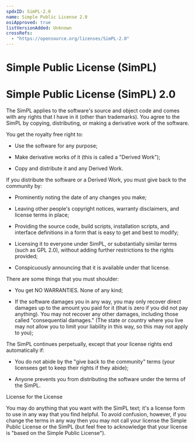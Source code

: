 ```yaml
---
spdxID: SimPL-2.0
name: Simple Public License 2.0
osiApproved: true
listVersionAdded: Unknown
crossRefs: 
  - "https://opensource.org/licenses/SimPL-2.0"
---
```


# Simple Public License (SimPL)

# Simple Public License (SimPL) 2.0

The SimPL applies to the software's source and object code and comes with any rights that I have in it (other than trademarks). You agree to the SimPL by copying, distributing, or making a derivative work of the software.

You get the royalty free right to:

- Use the software for any purpose;

- Make derivative works of it (this is called a "Derived Work");

- Copy and distribute it and any Derived Work.

If you distribute the software or a Derived Work, you must give back to the community by:

- Prominently noting the date of any changes you make;

- Leaving other people's copyright notices, warranty disclaimers, and license terms in place;

- Providing the source code, build scripts, installation scripts, and interface definitions in a form that is easy to get and best to modify;

- Licensing it to everyone under SimPL, or substantially similar terms (such as GPL 2.0), without adding further restrictions to the rights provided;

- Conspicuously announcing that it is available under that license.

There are some things that you must shoulder:

- You get NO WARRANTIES. None of any kind;

- If the software damages you in any way, you may only recover direct damages up to the amount you paid for it (that is zero if you did not pay anything). You may not recover any other damages, including those called "consequential damages." (The state or country where you live may not allow you to limit your liability in this way, so this may not apply to you);

The SimPL continues perpetually, except that your license rights end automatically if:

- You do not abide by the "give back to the community" terms (your licensees get to keep their rights if they abide);

- Anyone prevents you from distributing the software under the terms of the SimPL.

License for the License

You may do anything that you want with the SimPL text; it's a license form to use in any way that you find helpful. To avoid confusion, however, if you change the terms in any way then you may not call your license the Simple Public License or the SimPL (but feel free to acknowledge that your license is "based on the Simple Public License").
